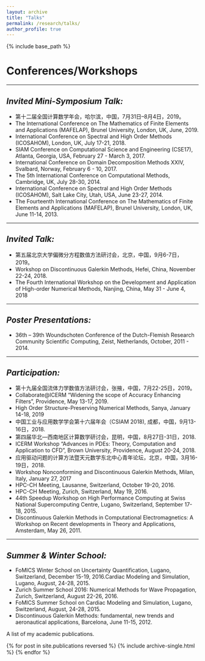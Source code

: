 ```yaml
---
layout: archive
title: "Talks"
permalink: /research/talks/
author_profile: true
---
```


{% include base_path %}

# Conferences/Workshops

***
## _Invited Mini-Symposium Talk:_
* 第十二届全国计算数学年会，哈尔滨，中国，7月31日–8月4日，2019。
* The International Conference on The Mathematics of Finite Elements and Applications (MAFELAP), Brunel University, London, UK, June, 2019.
* International Conference on Spectral and High Order Methods (ICOSAHOM), London, UK, July 17-21, 2018.
* SIAM Conference on Computational Science and Engineering (CSE17), Atlanta, Georgia, USA, February 27 - March 3, 2017.
* International Conference on Domain Decomposition Methods XXIV, Svalbard, Norway, February 6 - 10, 2017.
* The 5th International Conference on Computational Methods, Cambridge, UK, July 28-30, 2014.
* International Conference on Spectral and High Order Methods (ICOSAHOM), Salt Lake City, Utah, USA, June 23-27, 2014.
* The Fourteenth International Conference on The Mathematics of Finite Elements and Applications (MAFELAP), Brunel University, London, UK, June 11-14, 2013.

***
## _Invited Talk:_
* 第五届北京大学偏微分方程数值方法研讨会，北京，中国，9月6-7日， 2019。
* Workshop on Discontinuous Galerkin Methods, Hefei, China, November 22-24, 2018.
* The Fourth International Workshop on the Development and Application of High-order Numerical Methods, Nanjing, China, May 31 - June 4, 2018

***
## _Poster Presentations:_
* 36th – 39th Woundschoten Conference of the Dutch-Flemish Research Community Scientific Computing, Zeist, Netherlands, October, 2011 - 2014.

***
## _Participation:_
* 第十九届全国流体力学数值方法研讨会，张掖，中国，7月22-25日，2019。 
* Collaborate@ICERM “Widening the scope of Accuracy Enhancing Filters”, Providence, May 13-17, 2019.
* High Order Structure-Preserving Numerical Methods, Sanya, January 14-18, 2019
* 中国工业与应用数学学会第十六届年会（CSIAM 2018), 成都，中国，9月13-16日，2018.
* 第四届华北—西南地区计算数学研讨会，昆明，中国，8月27日-31日，2018.
* ICERM Workshop “Advances in PDEs: Theory, Computation and Application to CFD”, Brown University, Providence, August 20-24, 2018.
* 应用驱动问题的计算方法暨天元数学东北中心青年论坛，北京，中国，3月16-19日，2018.
* Workshop Nonconforming and Discontinuous Galerkin Methods, Milan, Italy, January 27, 2017
* HPC-CH Meeting, Lausanne, Switzerland, October 19-20, 2016.
* HPC-CH Meeting, Zurich, Switzerland, May 19, 2016.
* 44th Speedup Workshop on High Performance Computing at Swiss National Supercomputing Centre, Lugano, Switzerland, September 17-18, 2015.
* Discontinuous Galerkin Methods in Computational Electromagnetics: A Workshop on Recent developments in Theory and Applications, Amsterdam, May 26, 2011.

***
## _Summer & Winter School:_
* FoMICS Winter School on Uncertainty Quantification, Lugano, Switzerland, December 15-19, 2016.Cardiac Modeling and Simulation, Lugano, August, 24-28, 2015.
* Zurich Summer School 2016: Numerical Methods for Wave Propagation, Zurich, Switzerland, August 22-26, 2016.
* FoMICS Summer School on Cardiac Modeling and Simulation, Lugano, Switzerland, August, 24-28, 2015.
* Discontinuous Galerkin Methods: fundamental, new trends and aeronautical applications, Barcelona, June 11-15, 2012.

A list of my academic publications.

{% for post in site.publications reversed %}
  {% include archive-single.html %}
{% endfor %}